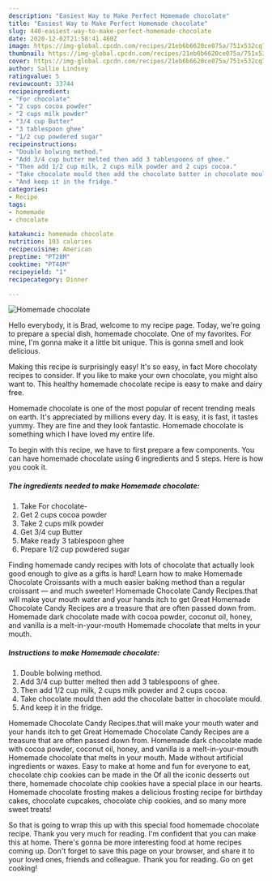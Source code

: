 ```yaml
---
description: "Easiest Way to Make Perfect Homemade chocolate"
title: "Easiest Way to Make Perfect Homemade chocolate"
slug: 440-easiest-way-to-make-perfect-homemade-chocolate
date: 2020-12-02T21:58:41.460Z
image: https://img-global.cpcdn.com/recipes/21eb6b6620ce075a/751x532cq70/homemade-chocolate-recipe-main-photo.jpg
thumbnail: https://img-global.cpcdn.com/recipes/21eb6b6620ce075a/751x532cq70/homemade-chocolate-recipe-main-photo.jpg
cover: https://img-global.cpcdn.com/recipes/21eb6b6620ce075a/751x532cq70/homemade-chocolate-recipe-main-photo.jpg
author: Sallie Lindsey
ratingvalue: 5
reviewcount: 33744
recipeingredient:
- "For chocolate"
- "2 cups cocoa powder"
- "2 cups milk powder"
- "3/4 cup Butter"
- "3 tablespoon ghee"
- "1/2 cup powdered sugar"
recipeinstructions:
- "Double bolwing method."
- "Add 3/4 cup butter melted then add 3 tablespoons of ghee."
- "Then add 1/2 cup milk, 2 cups milk powder and 2 cups cocoa."
- "Take chocolate mould then add the chocolate batter in chocolate mould."
- "And keep it in the fridge."
categories:
- Recipe
tags:
- homemade
- chocolate

katakunci: homemade chocolate 
nutrition: 103 calories
recipecuisine: American
preptime: "PT28M"
cooktime: "PT48M"
recipeyield: "1"
recipecategory: Dinner

---
```



![Homemade chocolate](https://img-global.cpcdn.com/recipes/21eb6b6620ce075a/751x532cq70/homemade-chocolate-recipe-main-photo.jpg)

Hello everybody, it is Brad, welcome to my recipe page. Today, we're going to prepare a special dish, homemade chocolate. One of my favorites. For mine, I'm gonna make it a little bit unique. This is gonna smell and look delicious.

Making this recipe is surprisingly easy! It&#39;s so easy, in fact More chocolaty recipes to consider. If you like to make your own chocolate, you might also want to. This healthy homemade chocolate recipe is easy to make and dairy free.

Homemade chocolate is one of the most popular of recent trending meals on earth. It's appreciated by millions every day. It is easy, it is fast, it tastes yummy. They are fine and they look fantastic. Homemade chocolate is something which I have loved my entire life.


To begin with this recipe, we have to first prepare a few components. You can have homemade chocolate using 6 ingredients and 5 steps. Here is how you cook it.

<!--inarticleads1-->

##### The ingredients needed to make Homemade chocolate:

1. Take For chocolate-
1. Get 2 cups cocoa powder
1. Take 2 cups milk powder
1. Get 3/4 cup Butter
1. Make ready 3 tablespoon ghee
1. Prepare 1/2 cup powdered sugar


Finding homemade candy recipes with lots of chocolate that actually look good enough to give as a gifts is hard! Learn how to make Homemade Chocolate Croissants with a much easier baking method than a regular croissant — and much sweeter! Homemade Chocolate Candy Recipes.that will make your mouth water and your hands itch to get Great Homemade Chocolate Candy Recipes are a treasure that are often passed down from. Homemade dark chocolate made with cocoa powder, coconut oil, honey, and vanilla is a melt-in-your-mouth Homemade chocolate that melts in your mouth. 

<!--inarticleads2-->

##### Instructions to make Homemade chocolate:

1. Double bolwing method.
1. Add 3/4 cup butter melted then add 3 tablespoons of ghee.
1. Then add 1/2 cup milk, 2 cups milk powder and 2 cups cocoa.
1. Take chocolate mould then add the chocolate batter in chocolate mould.
1. And keep it in the fridge.


Homemade Chocolate Candy Recipes.that will make your mouth water and your hands itch to get Great Homemade Chocolate Candy Recipes are a treasure that are often passed down from. Homemade dark chocolate made with cocoa powder, coconut oil, honey, and vanilla is a melt-in-your-mouth Homemade chocolate that melts in your mouth. Made without artificial ingredients or waxes. Easy to make at home and fun for everyone to eat, chocolate chip cookies can be made in the Of all the iconic desserts out there, homemade chocolate chip cookies have a special place in our hearts. Homemade chocolate frosting makes a delicious frosting recipe for birthday cakes, chocolate cupcakes, chocolate chip cookies, and so many more sweet treats! 

So that is going to wrap this up with this special food homemade chocolate recipe. Thank you very much for reading. I'm confident that you can make this at home. There's gonna be more interesting food at home recipes coming up. Don't forget to save this page on your browser, and share it to your loved ones, friends and colleague. Thank you for reading. Go on get cooking!
